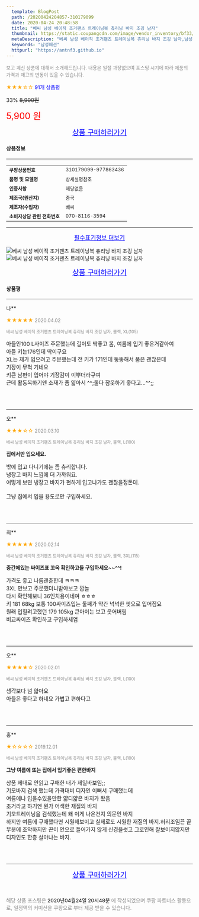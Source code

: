 ```yaml
---
  template: BlogPost
  path: /20200424204857-310179099
  date: 2020-04-24 20:48:58
  title: "베씨 남성 베이직 조거팬츠 트레이닝복 츄리닝 바지 조깅 남자"
  thumbnail: https://static.coupangcdn.com/image/vendor_inventory/bf33/284df23f15266240cd061ac4da7e45523394b1454af02359eefbb9471ed8.jpg
  metaDescription: "베씨 남성 베이직 조거팬츠 트레이닝복 츄리닝 바지 조깅 남자,남성패션"
  keywords: "남성패션"
  httpurl: "https://antnf3.github.io"
---
```

  
<span style="color: #888;font-size:0.8rem">보고 계신 상품에 대해서 소개해드립니다.
내용은 일절 과장없으며 포스팅 시기에 따라 제품의 가격과 재고의 변동이 있을 수 있습니다.</span>
  
<span style="color: orange;">★★★☆☆</span> <span style="color: blue;font-size: 0.85rem;">91개 상품평</span>

<span style="font-size: 0.9rem">33%</span> <span style="font-size: 0.9rem">~~8,900원~~</span>

<span style="color: red;font-size: 1.5rem;">5,900 원</span>



<p align="center"><a href="http://me2.do/5Wan1oN1" style="font-size: 1.2rem; color: blue;">상품 구매하러가기</a></p>

#### 상품정보

---

|                  |                       |
| ---------------- | --------------------- |
| **<span style="font-size:0.8rem;">쿠팡상품번호</span>** | <span style="font-size:0.8rem;">310179099-977863436</span> |
| **<span style="font-size:0.8rem;">품명 및 모델명</span>**    | <span style="font-size:0.8rem;">상세설명참조</span>        |
| **<span style="font-size:0.8rem;">인증사항</span>**    | <span style="font-size:0.8rem;">해당없음</span>        |
| **<span style="font-size:0.8rem;">제조국(원산지)</span>**    | <span style="font-size:0.8rem;">중국</span>        |
| **<span style="font-size:0.8rem;">제조자(수입자)</span>**    | <span style="font-size:0.8rem;">베씨</span>        |
| **<span style="font-size:0.8rem;">소비자상담 관련 전화번호</span>**    | <span style="font-size:0.8rem;">070-8116-3594</span>        |

---

<p align="center"><a href="http://me2.do/5Wan1oN1" style="font-size: 1rem; color: blue;">필수표기정보 더보기</a></p>

![베씨 남성 베이직 조거팬츠 트레이닝복 츄리닝 바지 조깅 남자](http://image1.coupangcdn.com/image/vendor_inventory/b5f2/3eaf65efecf66ab08a0505de6e392ae85170027c8df0c172463114bc606e.jpg)
![베씨 남성 베이직 조거팬츠 트레이닝복 츄리닝 바지 조깅 남자](http://image1.coupangcdn.com/image/vendor_inventory/71bc/95e0ab27ece42611811f81a8018bf7215f046292347bf037e3b086f89613.jpg)

<p align="center"><a href="http://me2.do/5Wan1oN1" style="font-size: 1.2rem; color: blue;">상품 구매하러가기</a></p>

#### 상품평
  
---
  
나**
    
<span style="color: orange;">★★★★★</span> <span style="font-size:0.8rem;color: #888;">2020.04.02</span>
    
<span style="color: #888;font-size:0.7rem">베씨 남성 베이직 조거팬츠 트레이닝복 츄리닝 바지 조깅 남자, 블랙, XL(105)</span>
    

    
<span style="font-size: 0.9rem;">아들인100 L사이즈 주문했는데 길이도 딱좋고 봄, 여름에 입기 좋은거같아여<br/>아들 키는176인데 딱이구요<br/>XL는 제가 입으려고 주문했는데 전 키가 171인데 뚱뚱해서 품은 괜찮은데<br/>기장이 무척 기네요<br/>키큰 남편이 입어야 기장감이 이뿌더라구여<br/>근데 활동복하기엔 소재가 좀 얇아서 ^^;둘다 잠옷하기 좋다고...^^;;</span>
    
<br>
<br>

---
  
오**
    
<span style="color: orange;">★★★☆☆</span> <span style="font-size:0.8rem;color: #888;">2020.03.10</span>
    
<span style="color: #888;font-size:0.7rem">베씨 남성 베이직 조거팬츠 트레이닝복 츄리닝 바지 조깅 남자, 블랙, L(100)</span>
    
<span style="font-size:0.85rem">**집에서만 입으세요.**</span>
    
<span style="font-size: 0.9rem;">밖에 입고 다니기에는 좀 츄리합니다. <br/>냉장고 바지 느낌에 더 가까워요. <br/>어떻게 보면 냉장고 바지가 편하게 입고나가도 괜찮을정돈데.<br/><br/>그냥 집에서 입을 용도로만 구입하세요.</span>
    
<br>
<br>

---
  
최**
    
<span style="color: orange;">★★★★★</span> <span style="font-size:0.8rem;color: #888;">2020.02.14</span>
    
<span style="color: #888;font-size:0.7rem">베씨 남성 베이직 조거팬츠 트레이닝복 츄리닝 바지 조깅 남자, 블랙, 3XL(115)</span>
    
<span style="font-size:0.85rem">**중간에있는 싸이즈표 꼬옥 확인하고들 구입하세요~~^^!**</span>
    
<span style="font-size: 0.9rem;">가격도 좋고 나름괜츈한데 ㅋㅋㅋ<br/>3XL 만보고 주문했더니받아보고 깜놀<br/>다시 확인해보니 36인치용이네여 ㅎㅎㅎ<br/>키 181  68kg  보통 100싸이즈입는 둘째가 약간 넉넉한 핏으로 입어짐요<br/>원래 입힐려고했던 179  105kg 큰아이는 보고 웃어버림<br/>비교싸이즈 확인하고 구입하세염</span>
    
<br>
<br>

---
  
오**
    
<span style="color: orange;">★★★★☆</span> <span style="font-size:0.8rem;color: #888;">2020.02.01</span>
    
<span style="color: #888;font-size:0.7rem">베씨 남성 베이직 조거팬츠 트레이닝복 츄리닝 바지 조깅 남자, 블랙, L(100)</span>
    

    
<span style="font-size: 0.9rem;">생각보다 넘 얇아요<br/>아들은 좋다고 하네요 가볍고 편하다고</span>
    
<br>
<br>

---
  
홍**
    
<span style="color: orange;">★☆☆☆☆</span> <span style="font-size:0.8rem;color: #888;">2019.12.01</span>
    
<span style="color: #888;font-size:0.7rem">베씨 남성 베이직 조거팬츠 트레이닝복 츄리닝 바지 조깅 남자, 블랙, L(100)</span>
    
<span style="font-size:0.85rem">**그냥 여름에 또는 집에서 입기좋은 편한바지**</span>
    
<span style="font-size: 0.9rem;">상품 제대로 안읽고 구매한 내가 제일바보임;;<br/>기모바지 검색 했는데 가격대비 디자인 이뻐서 구매했는데<br/>여름에나 입을수있을만한 얇디얇은 바지가 왔음<br/>조거라고 하기엔 뭔가 어색한 재질의 바지<br/>기모트레이닝을 검색했는데 왜 이게 나온건지 의문인 바지<br/>하지만 여름에 구매했다면 시원해보이고 실제로도 시원한 재질의 바지.허리조임끈 끝부분에 조악하지만 끈이 안으로 들어가지 않게 신경을썻고 그로인해 잘보이지않지만 디자인도 한층 살아나는 바지.</span>
    
<br>
<br>


  
---
  
<p align="center"><a href="http://me2.do/5Wan1oN1" style="font-size: 1.2rem; color: blue;">상품 구매하러가기</a></p>
  
<br>
  
<span style="font-size: 0.85rem; color: #888;">해당 상품 포스팅은 <span style="color: #000;"> 2020년04월24일 20시48분 </span> 에 작성되었으며 쿠팡 파트너스 활동으로, 일정액의 커미션을 쿠팡으로 부터 제공 받을 수 있습니다.</span>